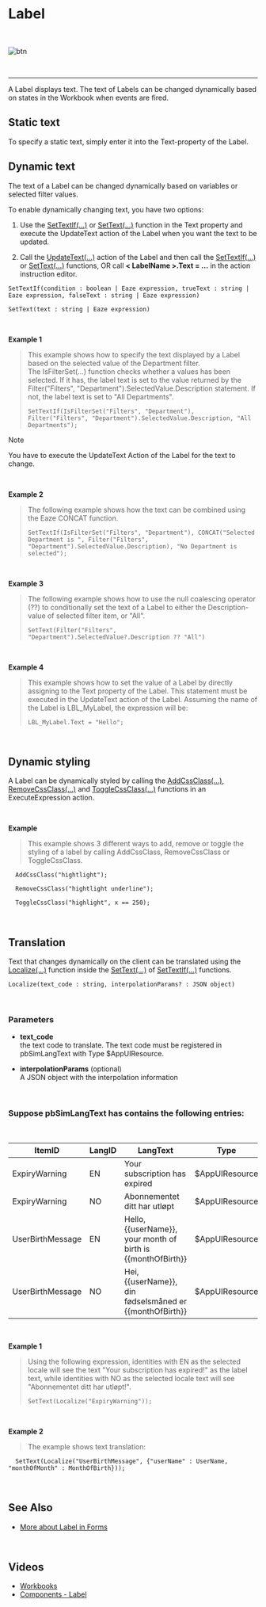 
# Label


<br/>

![btn](https://profitbasedocs.blob.core.windows.net/images/headings.png)

<br/>

___

A Label displays text. The text of Labels can be changed dynamically based on states in the Workbook when events are fired.

## Static text

To specify a static text, simply enter it into the Text-property of the Label.

## Dynamic text

The text of a Label can be changed dynamically based on variables or selected filter values. 

To enable dynamically changing text, you have two options:

1. Use the [SetTextIf(…)](../../programmingmodel/instructions/settextif.md) or [SetText(…)](../../programmingmodel/instructions/settext.md) function in the Text property and execute the UpdateText action of the Label when you want the text to be updated.
   
2.  Call the [UpdateText(...)]() action of the Label and then call the [SetTextIf(…)](../../programmingmodel/instructions/settextif.md) or [SetText(…)](../../programmingmodel/instructions/settext.md) functions, OR call **< LabelName >.Text = …** in the action instruction editor.  
   
   ```
   SetTextIf(condition : boolean | Eaze expression, trueText : string | Eaze expression, falseText : string | Eaze expression)
   ```

   
   
   ```
   SetText(text : string | Eaze expression)
   ```

<br/>

**Example 1**
>
>This example shows how to specify the text displayed by a Label based on the selected value of the Department filter.  
>The IsFilterSet(…) function checks whether a values has been selected. If it has, the label text is set to the value returned by the Filter("Filters", "Department").SelectedValue.Description statement. If not, the label text is set to "All Departments".
>
>     SetTextIf(IsFilterSet("Filters", "Department"), Filter("Filters", "Department").SelectedValue.Description, "All Departments");
>

> [!NOTE]
> You have to execute the UpdateText Action of the Label for the text to change.


<br/>


**Example 2**
>
>The following example shows how the text can be combined using the Eaze CONCAT function.
>
>     SetTextIf(IsFilterSet("Filters", "Department"), CONCAT("Selected Department is ", Filter("Filters", "Department").SelectedValue.Description), "No Department is selected");


<br/>


**Example 3**
>
>The following example shows how to use the null coalescing operator (??) to conditionally set the text of a Label to either the Description-value of selected filter item, or "All".
>
>     SetText(Filter("Filters", "Department").SelectedValue?.Description ?? "All")


<br/>


**Example 4**
>
>This example shows how to set the value of a Label by directly assigning to the Text property of the Label. This statement must be executed in the UpdateText action of the Label. 
Assuming the name of the Label is LBL_MyLabel, the expression will be:
>
>     LBL_MyLabel.Text = "Hello";

<br/>

## Dynamic styling

A Label can be dynamically styled by calling the [AddCssClass(…)](../../programmingmodel/instructions/cssclass.md), [RemoveCssClass(…)](../../programmingmodel/instructions/cssclass.md) and [ToggleCssClass(…)](../../programmingmodel/instructions/cssclass.md) functions in an ExecuteExpression action.

<br/>

**Example**
>
>This example shows 3 different ways to add, remove or toggle the styling of a label by calling AddCssClass, RemoveCssClass or ToggleCssClass.
>
      AddCssClass("hightlight");
>    
      RemoveCssClass("hightlight underline");
>      
      ToggleCssClass("highlight", x == 250);

<br/>

## Translation

Text that changes dynamically on the client can be translated using the [Localize(…)](../../../directives/csharpdirectives/localize.md) function inside the [SetText(…)](../../programmingmodel/instructions/settext.md) of [SetTextIf(…)](../../programmingmodel/instructions/settextif.md) functions.

```
Localize(text_code : string, interpolationParams? : JSON object)
```


<br/>


### Parameters

*	**text_code**  
the text code to translate. The text code must be registered in pbSimLangText with Type $AppUIResource.

*	**interpolationParams** (optional)  
A JSON object with the interpolation information

<br/>


### Suppose pbSimLangText has contains the following entries:
<br/>


| ItemID           	| LangID 	| LangText                                                     	| Type           	|
|------------------	|--------	|--------------------------------------------------------------	|----------------	|
| ExpiryWarning    	| EN     	| Your subscription has expired                                	| $AppUIResource 	|
| ExpiryWarning    	| NO     	| Abonnementet ditt har utløpt                                 	| $AppUIResource 	|
| UserBirthMessage 	| EN     	| Hello, {{userName}}, your month of birth is {{monthOfBirth}} 	| $AppUIResource 	|
| UserBirthMessage 	| NO     	| Hei, {{userName}}, din fødselsmåned er {{monthOfBirth}}      	| $AppUIResource 	|

<br/>

**Example 1**
>
>Using the following expression, identities with EN as the selected locale will see the text "Your subscription has expired!" as the label text, while identities with NO as the selected locale text will see "Abonnementet ditt har utløpt!".
>
>     SetText(Localize("ExpiryWarning"));

<br/>

**Example 2**
>
>The example shows text translation: 
>
      SetText(Localize("UserBirthMessage", {"userName" : UserName, "monthOfMonth" : MonthOfBirth}));


<br/>

## See Also

* [More about Label in Forms](../../../forms/formelements/label.md)

<br/>


## Videos

* [Workbooks](../../../../videos/workbooks.md)
* [Components - Label](https://profitbasedocs.blob.core.windows.net/videos/Workbook%20-%20Label.mp4)